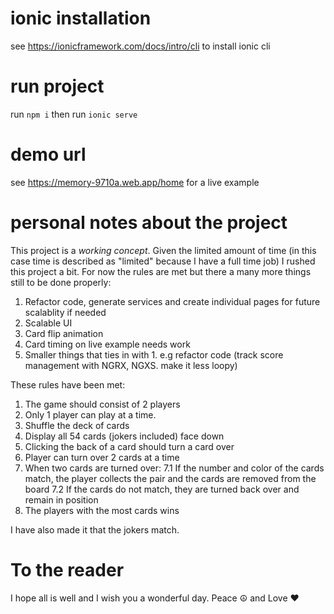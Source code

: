 # ionic installation
see https://ionicframework.com/docs/intro/cli to install ionic cli

# run project
run `npm i` then run `ionic serve`

# demo url
see https://memory-9710a.web.app/home for a live example 

# personal notes about the project
This project is a *working concept*. Given the limited amount of time (in this case time is described as "limited" because I have a full time job) I rushed this project a bit. 
For now the rules are met but there a many more things still to be done properly:
1. Refactor code, generate services and create individual pages for future scalablity if needed
2. Scalable UI
3. Card flip animation
4. Card timing on live example needs work
5. Smaller things that ties in with 1. e.g refactor code (track score management with NGRX, NGXS. make it less loopy)

These rules have been met:
1. The game should consist of 2 players
2. Only 1 player can play at a time.
3. Shuffle the deck of cards
4. Display all 54 cards (jokers included) face down
5. Clicking the back of a card should turn a card over
6. Player can turn over 2 cards at a time
7. When two cards are turned over:
    7.1 If the number and color of the cards match, the player collects the pair and the cards are removed from the board
    7.2 If the cards do not match, they are turned back over and remain in position
8. The players with the most cards wins

I have also made it that the jokers match.

# To the reader
I hope all is well and I wish you a wonderful day. Peace ☮️  and Love ❤️